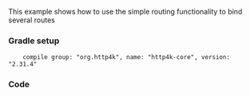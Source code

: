 This example shows how to use the simple routing functionality to bind several routes

### Gradle setup
```
    compile group: "org.http4k", name: "http4k-core", version: "2.31.4"
```

### Code
<script src="https://gist-it.appspot.com/https://github.com/http4k/http4k/blob/master/src/docs/cookbook/simple_routing/example.kt"></script>
